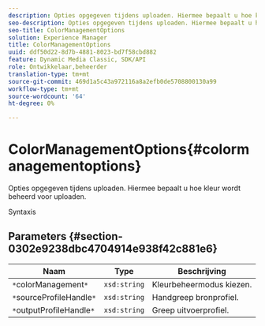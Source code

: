 ```yaml
---
description: Opties opgegeven tijdens uploaden. Hiermee bepaalt u hoe kleur wordt beheerd voor uploaden.
seo-description: Opties opgegeven tijdens uploaden. Hiermee bepaalt u hoe kleur wordt beheerd voor uploaden.
seo-title: ColorManagementOptions
solution: Experience Manager
title: ColorManagementOptions
uuid: ddf50d22-8d7b-4881-8023-bd7f58cbd882
feature: Dynamic Media Classic, SDK/API
role: Ontwikkelaar,beheerder
translation-type: tm+mt
source-git-commit: 469d1a5c43a972116a8a2efb0de5708800130a99
workflow-type: tm+mt
source-wordcount: '64'
ht-degree: 0%

---
```



# ColorManagementOptions{#colormanagementoptions}

Opties opgegeven tijdens uploaden. Hiermee bepaalt u hoe kleur wordt beheerd voor uploaden.

Syntaxis

## Parameters {#section-0302e9238dbc4704914e938f42c881e6}

| Naam | Type | Beschrijving |
|---|---|---|
| `*`colorManagement`*` | `xsd:string` | Kleurbeheermodus kiezen. |
| `*`sourceProfileHandle`*` | `xsd:string` | Handgreep bronprofiel. |
| `*`outputProfileHandle`*` | `xsd:string` | Greep uitvoerprofiel. |

